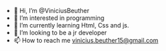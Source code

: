 - 👋 Hi, I’m @ViniciusBeuther
- 👀 I’m interested in programming
- 🌱 I’m currently learning Html, Css and js.
- 💞️ I’m looking to be a jr developer
- 📫 How to reach me vinicius.beuther15@gmail.com

<!---
ViniciusBeuther/ViniciusBeuther is a ✨ special ✨ repository because its `README.md` (this file) appears on your GitHub profile.
You can click the Preview link to take a look at your changes.
--->
